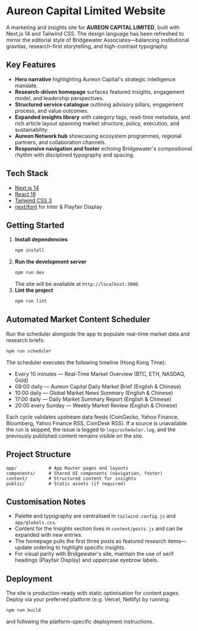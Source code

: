 # Aureon Capital Limited Website

A marketing and insights site for **AUREON CAPITAL LIMITED**, built with Next.js 14 and Tailwind CSS. The design language has been
refreshed to mirror the editorial style of Bridgewater Associates—balancing institutional gravitas, research-first storytelling,
and high-contrast typography.

## Key Features
- **Hero narrative** highlighting Aureon Capital's strategic intelligence mandate.
- **Research-driven homepage** surfaces featured insights, engagement model, and leadership perspectives.
- **Structured service catalogue** outlining advisory pillars, engagement process, and value outcomes.
- **Expanded insights library** with category tags, read-time metadata, and rich article layout spanning market structure, policy, execution, and sustainability.
- **Aureon Network hub** showcasing ecosystem programmes, regional partners, and collaboration channels.
- **Responsive navigation and footer** echoing Bridgewater's compositional rhythm with disciplined typography and spacing.

## Tech Stack
- [Next.js 14](https://nextjs.org/)
- [React 18](https://react.dev/)
- [Tailwind CSS 3](https://tailwindcss.com/)
- [next/font](https://nextjs.org/docs/app/building-your-application/optimizing/fonts) for Inter & Playfair Display

## Getting Started
1. **Install dependencies**
   ```bash
   npm install
   ```
2. **Run the development server**
   ```bash
   npm run dev
   ```
   The site will be available at `http://localhost:3000`.
3. **Lint the project**
   ```bash
   npm run lint
   ```

## Automated Market Content Scheduler

Run the scheduler alongside the app to populate real-time market data and research briefs:

```bash
npm run scheduler
```

The scheduler executes the following timeline (Hong Kong Time):

- Every 10 minutes — Real-Time Market Overview (BTC, ETH, NASDAQ, Gold)
- 09:00 daily — Aureon Capital Daily Market Brief (English & Chinese)
- 10:00 daily — Global Market News Summary (English & Chinese)
- 17:00 daily — Daily Market Summary Report (English & Chinese)
- 20:00 every Sunday — Weekly Market Review (English & Chinese)

Each cycle validates upstream data feeds (CoinGecko, Yahoo Finance, Bloomberg, Yahoo Finance RSS, CoinDesk RSS). If a source is unavailable the run is skipped, the issue is logged to `logs/scheduler.log`, and the previously published content remains visible on the site.

## Project Structure
```
app/            # App Router pages and layouts
components/     # Shared UI components (navigation, footer)
content/        # Structured content for insights
public/         # Static assets (if required)
```

## Customisation Notes
- Palette and typography are centralised in `tailwind.config.js` and `app/globals.css`.
- Content for the Insights section lives in `content/posts.js` and can be expanded with new entries.
- The homepage pulls the first three posts as featured research items—update ordering to highlight specific insights.
- For visual parity with Bridgewater's site, maintain the use of serif headings (Playfair Display) and uppercase eyebrow labels.

## Deployment
The site is production-ready with static optimisation for content pages. Deploy via your preferred platform (e.g. Vercel,
Netlify) by running:
```bash
npm run build
```
and following the platform-specific deployment instructions.
